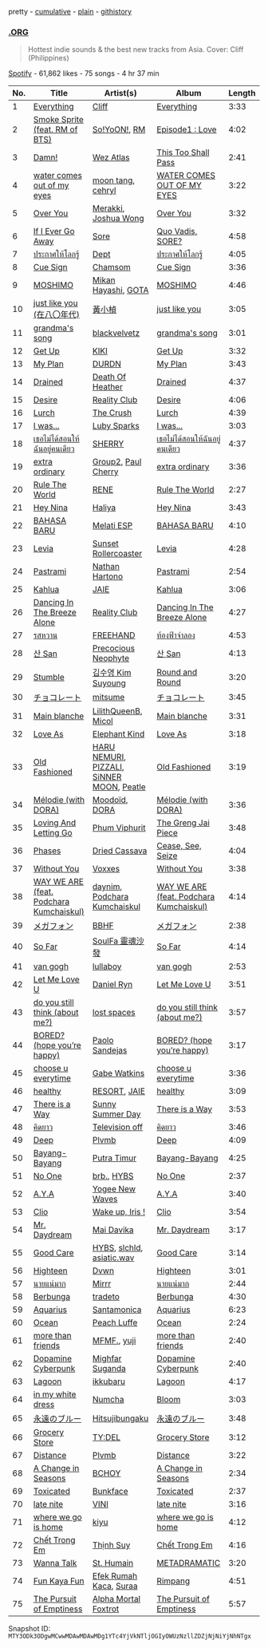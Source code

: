 pretty - [cumulative](/playlists/cumulative/37i9dQZF1DWXQXM7agvwjO.md) - [plain](/playlists/plain/37i9dQZF1DWXQXM7agvwjO) - [githistory](https://github.githistory.xyz/mackorone/spotify-playlist-archive/blob/main/playlists/plain/37i9dQZF1DWXQXM7agvwjO)

### [.ORG](https://open.spotify.com/playlist/37i9dQZF1DWXQXM7agvwjO)

> Hottest indie sounds & the best new tracks from Asia\. Cover: Cliff \(Philippines\)

[Spotify](https://open.spotify.com/user/spotify) - 61,862 likes - 75 songs - 4 hr 37 min

| No. | Title | Artist(s) | Album | Length |
|---|---|---|---|---|
| 1 | [Everything](https://open.spotify.com/track/2bhtLYcoRs5Qiid6WouLKe) | [Cliff](https://open.spotify.com/artist/3jjbX9cm5Np3ekAypS71si) | [Everything](https://open.spotify.com/album/4hStN9AunMBTkyfWMJ8Vpd) | 3:33 |
| 2 | [Smoke Sprite \(feat\. RM of BTS\)](https://open.spotify.com/track/5YSkDxmHvzSDWTu4MaEtfa) | [So!YoON!](https://open.spotify.com/artist/7H5EC2qaylGun66YeRrVHg), [RM](https://open.spotify.com/artist/2auC28zjQyVTsiZKNgPRGs) | [Episode1 : Love](https://open.spotify.com/album/7yoMXU6kgxjIsowenBxzwD) | 4:02 |
| 3 | [Damn!](https://open.spotify.com/track/5lujRZYbRuR6STEqt5Dg5s) | [Wez Atlas](https://open.spotify.com/artist/6fDdl8sluLiRg4fbrqMoeQ) | [This Too Shall Pass](https://open.spotify.com/album/22VtQWVPaMtZXlwKc82rxz) | 2:41 |
| 4 | [water comes out of my eyes](https://open.spotify.com/track/4hQB5oBSXXncJnZACjgeVg) | [moon tang](https://open.spotify.com/artist/51ZhiTtynrHq7tD4xfGZV7), [cehryl](https://open.spotify.com/artist/0bBrsS9ufPAmeFQgDNG54O) | [WATER COMES OUT OF MY EYES](https://open.spotify.com/album/1kePAOBgujzOYJrE0GtpFk) | 3:22 |
| 5 | [Over You](https://open.spotify.com/track/2rPcyAVICh3MyhKrMLbeVt) | [Merakki](https://open.spotify.com/artist/0mwrCJZK8W2px2zfL0psfl), [Joshua Wong](https://open.spotify.com/artist/2IW3TsYtBaWuk15kyAIRdK) | [Over You](https://open.spotify.com/album/549aG93aYXXywD71wj36Sw) | 3:32 |
| 6 | [If I Ever Go Away](https://open.spotify.com/track/3soTRoS8K689R4iboMB9Iw) | [Sore](https://open.spotify.com/artist/175PwHedjMlt2ujXwfX64A) | [Quo Vadis, SORE?](https://open.spotify.com/album/53TkUEJhzjqYY6ljR3XoKS) | 4:58 |
| 7 | [ประกาศให้โลกรู้](https://open.spotify.com/track/5IdsoQa6jJY988phl22EPC) | [Dept](https://open.spotify.com/artist/1zVBNAJivxfj3HygJZOSw3) | [ประกาศให้โลกรู้](https://open.spotify.com/album/7rj1LF1of31j98OJnOckkS) | 4:05 |
| 8 | [Cue Sign](https://open.spotify.com/track/4cBiqsGxRNpIE02zfMdhNf) | [Chamsom](https://open.spotify.com/artist/5xNWQgdUZS4YN7xAYItpKi) | [Cue Sign](https://open.spotify.com/album/4VWFmbeJULZek7Pmyg0bTO) | 3:36 |
| 9 | [MOSHIMO](https://open.spotify.com/track/6h8f6bUxH2RaxuUElQ0164) | [Mikan Hayashi](https://open.spotify.com/artist/1VPFnxE9Nu4PM4JoCU4RUt), [GOTA](https://open.spotify.com/artist/1t3344DpBqbezUv3QIR1DH) | [MOSHIMO](https://open.spotify.com/album/5N2frg9gZ0hfTMPVMpztN2) | 4:46 |
| 10 | [just like you \(在八〇年代\)](https://open.spotify.com/track/4aOOnJ8CCULHQCbbB77gLp) | [黃小楨](https://open.spotify.com/artist/36nWYFJVxfbpEenzbQRPZr) | [just like you](https://open.spotify.com/album/2O7t7YvtsLy7vLHrwCoAc7) | 3:05 |
| 11 | [grandma's song](https://open.spotify.com/track/7p73xPXGoroEEVSL6HxK0s) | [blackvelvetz](https://open.spotify.com/artist/3LM41UKgiR9khIkg8FS1k3) | [grandma's song](https://open.spotify.com/album/2xTM1Jy7mLkAy5n5nqPWIQ) | 3:01 |
| 12 | [Get Up](https://open.spotify.com/track/0NiDg4RY2CmZnwAJd8Bbw6) | [KIKI](https://open.spotify.com/artist/6MG7fjH9YBryqLT03MnwQM) | [Get Up](https://open.spotify.com/album/002rBz3Sdq0ES9zNCFg76j) | 3:32 |
| 13 | [My Plan](https://open.spotify.com/track/2MKuMuQZbLOW16zXQksZse) | [DURDN](https://open.spotify.com/artist/5u1MCRvQ3cA2Y9BpLSZIeg) | [My Plan](https://open.spotify.com/album/5tnh0GwxdYRH5aVxVBm52e) | 3:43 |
| 14 | [Drained](https://open.spotify.com/track/1AMqOXysym1eQApzigVF5r) | [Death Of Heather](https://open.spotify.com/artist/3O2fulTH5rTS4ttjPPI4rS) | [Drained](https://open.spotify.com/album/58UA19x8t3ZhsdH8CdznwM) | 4:37 |
| 15 | [Desire](https://open.spotify.com/track/4eD5EYgHx2HJ6OKEduR8dc) | [Reality Club](https://open.spotify.com/artist/1DjZI46mVZZZYmmmygRnTw) | [Desire](https://open.spotify.com/album/558sXmfEy2ay0wCIg6BFKG) | 4:06 |
| 16 | [Lurch](https://open.spotify.com/track/23UHhRbTmYijznf3RTbO9O) | [The Crush](https://open.spotify.com/artist/75Tzs2XdfSZUvMZZrivNDb) | [Lurch](https://open.spotify.com/album/3hmBRBfr7oQeDH1WjVs0uG) | 4:39 |
| 17 | [I was...](https://open.spotify.com/track/6UCGqwTZ85Fm7wlgMjn6Er) | [Luby Sparks](https://open.spotify.com/artist/7qEdobpYOByvjiT4ux4vEq) | [I was...](https://open.spotify.com/album/3n1foH2tPnogPeYPafLeCY) | 3:03 |
| 18 | [เธอไม่ได้สอนให้ฉันอยู่คนเดียว](https://open.spotify.com/track/6DDPLoOXlHq44YrJGbhLYF) | [SHERRY](https://open.spotify.com/artist/3Uzr5SP3rk1GL9OdPYL0Rz) | [เธอไม่ได้สอนให้ฉันอยู่คนเดียว](https://open.spotify.com/album/24cbTGdqDMQqIuhHqg39Dj) | 4:37 |
| 19 | [extra ordinary](https://open.spotify.com/track/3ShBc77Hq3HgH5EK58DsS5) | [Group2](https://open.spotify.com/artist/6V7rXqQ6eNhJArV5K6RCMp), [Paul Cherry](https://open.spotify.com/artist/1xbu7UyVdZxwIiNfLcUKqn) | [extra ordinary](https://open.spotify.com/album/4zsv8pDsiu804DKBb5DO2f) | 3:36 |
| 20 | [Rule The World](https://open.spotify.com/track/3GElb4cD3GkscbanLhYlQQ) | [RENE](https://open.spotify.com/artist/7oUwiz9DwD9EpLfuhd9xAg) | [Rule The World](https://open.spotify.com/album/4D2GvlKXrCTl0WEDgzgjxe) | 2:27 |
| 21 | [Hey Nina](https://open.spotify.com/track/0TjGz2TBgKmmoBXs48qy3b) | [Haliya](https://open.spotify.com/artist/3mElqeVM0OocytLEYXJpYh) | [Hey Nina](https://open.spotify.com/album/47E2z4EcJRLDrHRP49EjVv) | 3:43 |
| 22 | [BAHASA BARU](https://open.spotify.com/track/2t4dVJGywyzTvjAZjzRBIN) | [Melati ESP](https://open.spotify.com/artist/2yHzkL2Cb1qMhEtFeeyr68) | [BAHASA BARU](https://open.spotify.com/album/0PnkH2LvSSZwXCtoRJdfEg) | 4:10 |
| 23 | [Levia](https://open.spotify.com/track/3IGhQg2Kto8vFgj3cTVyNL) | [Sunset Rollercoaster](https://open.spotify.com/artist/7BqRcZsHYYQeqMAOp7e532) | [Levia](https://open.spotify.com/album/0FEsV9OkvUAEie5BZEUkU7) | 4:28 |
| 24 | [Pastrami](https://open.spotify.com/track/4GiTNaoSYL0jRmRLBQ9Y0O) | [Nathan Hartono](https://open.spotify.com/artist/6n8yGGsqYQhvH412YUbBsd) | [Pastrami](https://open.spotify.com/album/0xWbGgIWTz1weE0fpXuZHn) | 2:54 |
| 25 | [Kahlua](https://open.spotify.com/track/5N02Th5pGOdtkxkJCjiNM4) | [JAIE](https://open.spotify.com/artist/74Zk4BaTpscIf6k04UoCds) | [Kahlua](https://open.spotify.com/album/5PgfK9TLOnxbfpVUNtBsR3) | 3:06 |
| 26 | [Dancing In The Breeze Alone](https://open.spotify.com/track/4C8GsOcCM1oynQgIj5GNBf) | [Reality Club](https://open.spotify.com/artist/1DjZI46mVZZZYmmmygRnTw) | [Dancing In The Breeze Alone](https://open.spotify.com/album/0WgP3hgxtqeacKwosCO1vU) | 4:27 |
| 27 | [รสหวาน](https://open.spotify.com/track/2Ab1HQjbMcqHY3TkTycrYr) | [FREEHAND](https://open.spotify.com/artist/5zBAiLz5CVwrgeA7UGQZli) | [ท้องฟ้าจำลอง](https://open.spotify.com/album/5x8QUkAqNR1sV93J3XdVPr) | 4:53 |
| 28 | [산 San](https://open.spotify.com/track/3ZhOznaV0kxWuDAtjlyNpX) | [Precocious Neophyte](https://open.spotify.com/artist/5kPW0F59KHeCSj2dQsiqfH) | [산 San](https://open.spotify.com/album/4mPkd6zLJ6QitSM5KWZnfB) | 4:13 |
| 29 | [Stumble](https://open.spotify.com/track/3A7LdxbwGAqdMZlRXj4OoB) | [김수영 Kim Suyoung](https://open.spotify.com/artist/7nj9JLgGDx7CRNUKzptaCj) | [Round and Round](https://open.spotify.com/album/3MYLhipqQULZJKKgFqTkOq) | 3:20 |
| 30 | [チョコレート](https://open.spotify.com/track/1FhcDHsPF10O1Padlv0nMl) | [mitsume](https://open.spotify.com/artist/59tUUyuaTFMty5kJE9Ojrq) | [チョコレート](https://open.spotify.com/album/62Dw3XXgYGO6s8HEbCnUar) | 3:45 |
| 31 | [Main blanche](https://open.spotify.com/track/70c3xsQzUtUljpiPHbT8NG) | [LilithQueenB](https://open.spotify.com/artist/63omHXed38Mlx1DyIlSP3m), [Micol](https://open.spotify.com/artist/6sjrXwjrI7oTl73bClCKER) | [Main blanche](https://open.spotify.com/album/4X1XI4sACBsLxyYQqQaXeg) | 3:31 |
| 32 | [Love As](https://open.spotify.com/track/4qZWumAOPURXXo1n2DDbRN) | [Elephant Kind](https://open.spotify.com/artist/4xerUCsurnILh4KpC5FVWX) | [Love As](https://open.spotify.com/album/1u1tWZF8haQZYoMB51NRYj) | 3:18 |
| 33 | [Old Fashioned](https://open.spotify.com/track/6ZWKRmmYetfk6LsEVbSIk6) | [HARU NEMURI](https://open.spotify.com/artist/3cn7Ujrlj3rdyuqmOYhBJT), [PIZZALI](https://open.spotify.com/artist/5AIqzRLM5XgtjdCjnbvJx7), [SiNNER MOON](https://open.spotify.com/artist/7uNmdZ8FJkmZjsHEQWM5Xw), [Peatle](https://open.spotify.com/artist/0iIymgyAW3hH5oY7kRMVsp) | [Old Fashioned](https://open.spotify.com/album/3Rv9kwdTjYAdyUsVLz2gZh) | 3:19 |
| 34 | [Mélodie \(with DORA\)](https://open.spotify.com/track/0t2zRI2lKyJOLsVqAVL6qi) | [Moodoïd](https://open.spotify.com/artist/3mQgXwcZz2TZgo9a5diomC), [DORA](https://open.spotify.com/artist/5RHjYsmfT5IskZMoU6UuCj) | [Mélodie \(with DORA\)](https://open.spotify.com/album/2scI9aMrYO9fkaIba8tUhn) | 3:36 |
| 35 | [Loving And Letting Go](https://open.spotify.com/track/3Zv4HZiyM8TeAbYGdWysXw) | [Phum Viphurit](https://open.spotify.com/artist/5mqguTgtaoCMNMZD6txCh6) | [The Greng Jai Piece](https://open.spotify.com/album/1I9TAJhnJucoNfu2KX8Hcg) | 3:48 |
| 36 | [Phases](https://open.spotify.com/track/4gnuUKqRHZiA4Bq8h4wDfU) | [Dried Cassava](https://open.spotify.com/artist/0ZFOqczQaOVygEA3lFm244) | [Cease, See, Seize](https://open.spotify.com/album/0tBxX3Sw1N3KM7EILHcyUK) | 4:04 |
| 37 | [Without You](https://open.spotify.com/track/113Vwa5fSdTwJJBDOn3McO) | [Voxxes](https://open.spotify.com/artist/0GgS2KBIslAgdZu0XYzSTG) | [Without You](https://open.spotify.com/album/2U4g8xgfPganstzWsCdm1b) | 3:38 |
| 38 | [WAY WE ARE \(feat\. Podchara Kumchaiskul\)](https://open.spotify.com/track/48E3eJTaLOJ49vCmauwjae) | [daynim](https://open.spotify.com/artist/5TJfVhMs1wOBcLLl56fiu6), [Podchara Kumchaiskul](https://open.spotify.com/artist/0LUSvpq1Vq2KREOhm02nFP) | [WAY WE ARE \(feat\. Podchara Kumchaiskul\)](https://open.spotify.com/album/5tv1cuqWt9Qu0feoHoqRFV) | 4:14 |
| 39 | [メガフォン](https://open.spotify.com/track/3b97D6YMKoXseRjntwH5q0) | [BBHF](https://open.spotify.com/artist/5gEQL7osnggthis6rBwYoY) | [メガフォン](https://open.spotify.com/album/6LBUQPn9rnTdJFmH0vLUa1) | 2:38 |
| 40 | [So Far](https://open.spotify.com/track/5meEhwzqvqbhRytujnx2pi) | [SoulFa 靈魂沙發](https://open.spotify.com/artist/2eJX9VONHesNkNhdVKuBTY) | [So Far](https://open.spotify.com/album/0cApqoIW6AC4GsHdTMIeNV) | 4:14 |
| 41 | [van gogh](https://open.spotify.com/track/4bLCfhmTsNuZo3oQXviIA7) | [lullaboy](https://open.spotify.com/artist/7zrkFhYAp6dBxsydmJkouN) | [van gogh](https://open.spotify.com/album/0Bnp7EKyjTpMfezafM4wHi) | 2:53 |
| 42 | [Let Me Love U](https://open.spotify.com/track/2n82NbbGsaaMMT4eqPX8ZK) | [Daniel Ryn](https://open.spotify.com/artist/3lhyP7Pddt6ks3s0TL7blV) | [Let Me Love U](https://open.spotify.com/album/1BF6WHNLLq3uQJrH9jQj87) | 3:51 |
| 43 | [do you still think \(about me?\)](https://open.spotify.com/track/4edE57uW5nXnoXJch8qtLl) | [lost spaces](https://open.spotify.com/artist/387YZVajWRq3ZPiCxiX07b) | [do you still think \(about me?\)](https://open.spotify.com/album/5taBTQoZaJsGa3sC9F4CTw) | 3:57 |
| 44 | [BORED? \(hope you’re happy\)](https://open.spotify.com/track/3S13e7YHpPGNbumvwQ8Xn2) | [Paolo Sandejas](https://open.spotify.com/artist/7aerdWadzubpu06Oxysg6R) | [BORED? \(hope you’re happy\)](https://open.spotify.com/album/72qAA57C7nxJeG7clwO41K) | 3:17 |
| 45 | [choose u everytime](https://open.spotify.com/track/3OcFT2KkQ8xWEPl1mFyvTZ) | [Gabe Watkins](https://open.spotify.com/artist/2GtFIN8b3SolBC7mmCPAAA) | [choose u everytime](https://open.spotify.com/album/6M5xJWRZwxY6zbZSMqi7RV) | 3:36 |
| 46 | [healthy](https://open.spotify.com/track/1imOkV6736s6g2BPIt1SIW) | [RESORT](https://open.spotify.com/artist/5xuLRF6Q5vKklxMJ3ZXJng), [JAIE](https://open.spotify.com/artist/74Zk4BaTpscIf6k04UoCds) | [healthy](https://open.spotify.com/album/7gd8HhSvXGfJ6jVdPbCcRo) | 3:09 |
| 47 | [There is a Way](https://open.spotify.com/track/2SYyHaCqt6rmZjsmNpF1Pf) | [Sunny Summer Day](https://open.spotify.com/artist/6qXg5xXMLAVhGJpXU3oVy9) | [There is a Way](https://open.spotify.com/album/53er6HnPIORiUyN0mRv8uE) | 3:53 |
| 48 | [คิดยาว](https://open.spotify.com/track/6EUxYlPgUbVSGJXo7uqq8d) | [Television off](https://open.spotify.com/artist/1KmzHN004Sm7O5pqRmh9hA) | [คิดยาว](https://open.spotify.com/album/17DFIUoEChrTSDY4gScwUC) | 3:46 |
| 49 | [Deep](https://open.spotify.com/track/7pirPXzUp4hWprqqnSDL90) | [Plvmb](https://open.spotify.com/artist/4Tnim5uIGi5fXElf6v5uL2) | [Deep](https://open.spotify.com/album/26zBc38mso3uDF5er8el3d) | 4:09 |
| 50 | [Bayang\-Bayang](https://open.spotify.com/track/2TLAWyJ6LLoNUOMKfQsP4u) | [Putra Timur](https://open.spotify.com/artist/1sqVvE1GPRtHy8LGhQh4Hu) | [Bayang\-Bayang](https://open.spotify.com/album/3dtw0tzcdEntohwfNgXf90) | 4:25 |
| 51 | [No One](https://open.spotify.com/track/0qbZA3IPjeb8lBZ4SZtEHd) | [brb.](https://open.spotify.com/artist/2XBiI8PjCnjJ3XKWtiKcvc), [HYBS](https://open.spotify.com/artist/4mr4X9nJC8DPlNukWbgAaI) | [No One](https://open.spotify.com/album/2h2DQrNPw1aDsuy8xO1GZY) | 2:37 |
| 52 | [A.Y.A](https://open.spotify.com/track/69JDZpQd5oHd0BVUh0RDCO) | [Yogee New Waves](https://open.spotify.com/artist/7kDTCZA56nH6fCdEY0rBgh) | [A.Y.A](https://open.spotify.com/album/6Ay96Z1STLD5A6pXo9Qudu) | 3:40 |
| 53 | [Clio](https://open.spotify.com/track/7ay6GSfKQfVB1DwZWeqCv4) | [Wake up, Iris !](https://open.spotify.com/artist/0tev8ZQ4Hy5AeAeCK5Udw1) | [Clio](https://open.spotify.com/album/5frwZ8WLHfLjRcBPj4LK6m) | 3:54 |
| 54 | [Mr\. Daydream](https://open.spotify.com/track/5HYUcCS99ZzM3z3E5OKlY8) | [Mai Davika](https://open.spotify.com/artist/0XZFmjFo1arDluB0KncejC) | [Mr\. Daydream](https://open.spotify.com/album/0FpWw1iUM4JHq4eovT85z1) | 3:17 |
| 55 | [Good Care](https://open.spotify.com/track/1argqjqP7b6GjGfAGiBlF8) | [HYBS](https://open.spotify.com/artist/4mr4X9nJC8DPlNukWbgAaI), [slchld](https://open.spotify.com/artist/33crDRqANd3NQHJagZkQ7O), [asiatic.wav](https://open.spotify.com/artist/3tGCfr3ALXtQrYHPOm9OTx) | [Good Care](https://open.spotify.com/album/6GE5HCTdt1M0ByOFLoXV4d) | 3:14 |
| 56 | [Highteen](https://open.spotify.com/track/4HcnOrtYTFOLyZrfC7BQ9U) | [Dvwn](https://open.spotify.com/artist/6WWUJGBY4ETAE22tRmgJ8b) | [Highteen](https://open.spotify.com/album/0KOiVCCpmrK72XwMIL4ieW) | 3:01 |
| 57 | [นายแน่มาก](https://open.spotify.com/track/2mDJLYD9pKXIq0dKKpkrLr) | [Mirrr](https://open.spotify.com/artist/5zSQoNQ9o2dnT1LPTzDxg7) | [นายแน่มาก](https://open.spotify.com/album/2fh9bSXxyMRDEKgyhLLGrd) | 2:44 |
| 58 | [Berbunga](https://open.spotify.com/track/7BrDgp5XQ0x97gcepL6ezz) | [tradeto](https://open.spotify.com/artist/6Sp5KtLrCKSA0eLp0sHptK) | [Berbunga](https://open.spotify.com/album/0woF0gDvrOVmVF7oJc7hBT) | 4:30 |
| 59 | [Aquarius](https://open.spotify.com/track/498sUCKC4a01UNQuM1c6X0) | [Santamonica](https://open.spotify.com/artist/2wFJwReSekCDUH8ncvHPou) | [Aquarius](https://open.spotify.com/album/0L49dqQwnhvRQIuw4kZ9Rr) | 6:23 |
| 60 | [Ocean](https://open.spotify.com/track/3wk5eClZ1jwqeX3r48YYNR) | [Peach Luffe](https://open.spotify.com/artist/6KvuacOcxH22xWgQTAwxui) | [Ocean](https://open.spotify.com/album/4iQxzq6K4KUjUOA5YXTQj9) | 2:24 |
| 61 | [more than friends](https://open.spotify.com/track/6UKJSeAwuHJ9nl7vyMeUJX) | [MFMF.](https://open.spotify.com/artist/4VyJgkmyclZOaiKFmqX9jR), [yuji](https://open.spotify.com/artist/5kjFzBMHeoAx9xksFSwfUW) | [more than friends](https://open.spotify.com/album/5B7QRaSqhgyNd0u8tKZoEb) | 2:40 |
| 62 | [Dopamine Cyberpunk](https://open.spotify.com/track/771f8hXXMpWaZ2T693WQxb) | [Mighfar Suganda](https://open.spotify.com/artist/6fnPHFhTbkcDHj9CjpGzlG) | [Dopamine Cyberpunk](https://open.spotify.com/album/4MHXxYj1tdI6riostjRxtY) | 2:40 |
| 63 | [Lagoon](https://open.spotify.com/track/3NLMY8Wh4hUC32sPANETIA) | [ikkubaru](https://open.spotify.com/artist/3jOVGGa69UVA6d1InnQabx) | [Lagoon](https://open.spotify.com/album/2QGfhTS180MI7eSFO0Uc8E) | 4:17 |
| 64 | [in my white dress](https://open.spotify.com/track/0uS73WeUprjNuI44swS8Hl) | [Numcha](https://open.spotify.com/artist/6bguntfj9ZnX1lFvSYl72d) | [Bloom](https://open.spotify.com/album/18RDnaVusM3sD5chVIUFzh) | 3:03 |
| 65 | [永遠のブルー](https://open.spotify.com/track/1MsgOy65pxeU7BZkDvqItH) | [Hitsujibungaku](https://open.spotify.com/artist/6S8w5rLsEwjN21jQeRES0n) | [永遠のブルー](https://open.spotify.com/album/467z72afv2XBxXxaXrVOfo) | 3:48 |
| 66 | [Grocery Store](https://open.spotify.com/track/54UL1uHVV9xnr6hd8CtmK1) | [TY:DEL](https://open.spotify.com/artist/2hPhnwoTrcoFeuP9pwdClH) | [Grocery Store](https://open.spotify.com/album/74LtPk1nTf4JvxwibkD7Zm) | 3:12 |
| 67 | [Distance](https://open.spotify.com/track/73P8v6D9zDEvTvMAodfxKU) | [Plvmb](https://open.spotify.com/artist/4Tnim5uIGi5fXElf6v5uL2) | [Distance](https://open.spotify.com/album/6Tx4mitlJTZnBhPKCqHOYn) | 3:22 |
| 68 | [A Change in Seasons](https://open.spotify.com/track/5oZ4I9J2ILqIyd7M3eBsWL) | [BCHOY](https://open.spotify.com/artist/62kYN1r4Go0yN3cT4kwopF) | [A Change in Seasons](https://open.spotify.com/album/3rq8PzE5IqmkRK8LzhdooK) | 2:34 |
| 69 | [Toxicated](https://open.spotify.com/track/0qB6ZydAb7ibLHNAf6mlRE) | [Bunkface](https://open.spotify.com/artist/70B8WzgEFajrIE820yi08H) | [Toxicated](https://open.spotify.com/album/2SFr2FJjkU6sbkKUFtfBmr) | 2:37 |
| 70 | [late nite](https://open.spotify.com/track/1sYp5bkjaiSKl1aOGOu3uw) | [VINI](https://open.spotify.com/artist/1QzHMnO2CsyqS7EgZ5fRoW) | [late nite](https://open.spotify.com/album/1srxCzpKhsARgl6XTFVVm6) | 3:16 |
| 71 | [where we go is home](https://open.spotify.com/track/5JedCIfnYpIgAilKiTcwaY) | [kiyu](https://open.spotify.com/artist/2QliS3HKbo1IrXUmC9hg5C) | [where we go is home](https://open.spotify.com/album/5Jah63TSuIbHS52XXQVSKj) | 4:12 |
| 72 | [Chết Trong Em](https://open.spotify.com/track/4QjxvzEFwb63NZ1pp3wvHy) | [Thịnh Suy](https://open.spotify.com/artist/2xK6qcvfXuFFbU0NL95aeo) | [Chết Trong Em](https://open.spotify.com/album/38JFpZ6hGFaQ4BUxT7XcI0) | 4:16 |
| 73 | [Wanna Talk](https://open.spotify.com/track/0RA9MuqRHxpjYibbH9sJ1h) | [St\. Humain](https://open.spotify.com/artist/1TzaWm5TbNb62mWSvoTW2Y) | [METADRAMATIC](https://open.spotify.com/album/2hwcTP5vjAZJfULKrRWGv8) | 3:20 |
| 74 | [Fun Kaya Fun](https://open.spotify.com/track/4BNEjUYMw5eTestrJfHHId) | [Efek Rumah Kaca](https://open.spotify.com/artist/3uSvD31crYEsBLuiAFD02b), [Suraa](https://open.spotify.com/artist/1VA3wkQ3Ux11Lf6P2k8b5z) | [Rimpang](https://open.spotify.com/album/1ooPTrKGBfTcD8iqdIAGy3) | 4:51 |
| 75 | [The Pursuit of Emptiness](https://open.spotify.com/track/1kcJuKyN1WfmnUHvnxNQwT) | [Alpha Mortal Foxtrot](https://open.spotify.com/artist/47TRj4rb68FLE1RLa2X4gz) | [The Pursuit of Emptiness](https://open.spotify.com/album/2a37hZC9CWhSAuFc3KKz9L) | 5:57 |

Snapshot ID: `MTY3ODk3ODgwMCwwMDAwMDAwMDg1YTc4YjVkNTljOGIyOWUzNzllZDZjNjNiYjNhNTgx`
